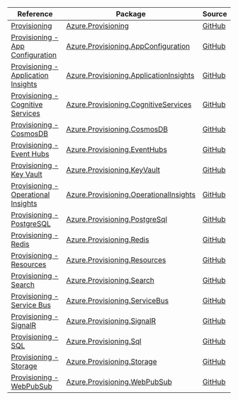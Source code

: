 | Reference | Package | Source |
|---|---|---|
|[Provisioning](provisioning-readme.md)|[Azure.Provisioning](https://www.nuget.org/packages/Azure.Provisioning)|[GitHub](https://github.com/Azure/azure-sdk-for-net/blob/main/sdk/provisioning/Azure.Provisioning)|
|[Provisioning - App Configuration](provisioning.appconfiguration-readme.md)|[Azure.Provisioning.AppConfiguration](https://www.nuget.org/packages/Azure.Provisioning.AppConfiguration)|[GitHub](https://github.com/Azure/azure-sdk-for-net/blob/main/sdk/provisioning/Azure.Provisioning.AppConfiguration)|
|[Provisioning - Application Insights](provisioning.applicationinsights-readme.md)|[Azure.Provisioning.ApplicationInsights](https://www.nuget.org/packages/Azure.Provisioning.ApplicationInsights)|[GitHub](https://github.com/Azure/azure-sdk-for-net/blob/main/sdk/provisioning/Azure.Provisioning.ApplicationInsights)|
|[Provisioning - Cognitive Services](provisioning.cognitiveservices-readme.md)|[Azure.Provisioning.CognitiveServices](https://www.nuget.org/packages/Azure.Provisioning.CognitiveServices)|[GitHub](https://github.com/Azure/azure-sdk-for-net/blob/main/sdk/provisioning/Azure.Provisioning.CognitiveServices)|
|[Provisioning - CosmosDB](provisioning.cosmosdb-readme.md)|[Azure.Provisioning.CosmosDB](https://www.nuget.org/packages/Azure.Provisioning.CosmosDB)|[GitHub](https://github.com/Azure/azure-sdk-for-net/blob/main/sdk/provisioning/Azure.Provisioning.CosmosDB)|
|[Provisioning - Event Hubs](provisioning.eventhubs-readme.md)|[Azure.Provisioning.EventHubs](https://www.nuget.org/packages/Azure.Provisioning.EventHubs)|[GitHub](https://github.com/Azure/azure-sdk-for-net/blob/main/sdk/provisioning/Azure.Provisioning.EventHubs)|
|[Provisioning - Key Vault](provisioning.keyvault-readme.md)|[Azure.Provisioning.KeyVault](https://www.nuget.org/packages/Azure.Provisioning.KeyVault)|[GitHub](https://github.com/Azure/azure-sdk-for-net/blob/main/sdk/provisioning/Azure.Provisioning.KeyVault)|
|[Provisioning - Operational Insights](provisioning.operationalinsights-readme.md)|[Azure.Provisioning.OperationalInsights](https://www.nuget.org/packages/Azure.Provisioning.OperationalInsights)|[GitHub](https://github.com/Azure/azure-sdk-for-net/blob/main/sdk/provisioning/Azure.Provisioning.OperationalInsights)|
|[Provisioning - PostgreSQL](provisioning.postgresql-readme.md)|[Azure.Provisioning.PostgreSql](https://www.nuget.org/packages/Azure.Provisioning.PostgreSql)|[GitHub](https://github.com/Azure/azure-sdk-for-net/blob/main/sdk/provisioning/Azure.Provisioning.PostgreSql)|
|[Provisioning - Redis](provisioning.redis-readme.md)|[Azure.Provisioning.Redis](https://www.nuget.org/packages/Azure.Provisioning.Redis)|[GitHub](https://github.com/Azure/azure-sdk-for-net/blob/main/sdk/provisioning/Azure.Provisioning.Redis)|
|[Provisioning - Resources](provisioning.resources-readme.md)|[Azure.Provisioning.Resources](https://www.nuget.org/packages/Azure.Provisioning.Resources)|[GitHub](https://github.com/Azure/azure-sdk-for-net/blob/main/sdk/provisioning/Azure.Provisioning.Resources)|
|[Provisioning - Search](provisioning.search-readme.md)|[Azure.Provisioning.Search](https://www.nuget.org/packages/Azure.Provisioning.Search)|[GitHub](https://github.com/Azure/azure-sdk-for-net/blob/main/sdk/provisioning/Azure.Provisioning.Search)|
|[Provisioning - Service Bus](provisioning.servicebus-readme.md)|[Azure.Provisioning.ServiceBus](https://www.nuget.org/packages/Azure.Provisioning.ServiceBus)|[GitHub](https://github.com/Azure/azure-sdk-for-net/blob/main/sdk/provisioning/Azure.Provisioning.ServiceBus)|
|[Provisioning - SignalR](provisioning.signalr-readme.md)|[Azure.Provisioning.SignalR](https://www.nuget.org/packages/Azure.Provisioning.SignalR)|[GitHub](https://github.com/Azure/azure-sdk-for-net/blob/main/sdk/provisioning/Azure.Provisioning.SignalR)|
|[Provisioning - SQL](provisioning.sql-readme.md)|[Azure.Provisioning.Sql](https://www.nuget.org/packages/Azure.Provisioning.Sql)|[GitHub](https://github.com/Azure/azure-sdk-for-net/blob/main/sdk/provisioning/Azure.Provisioning.Sql)|
|[Provisioning - Storage](provisioning.storage-readme.md)|[Azure.Provisioning.Storage](https://www.nuget.org/packages/Azure.Provisioning.Storage)|[GitHub](https://github.com/Azure/azure-sdk-for-net/blob/main/sdk/provisioning/Azure.Provisioning.Storage)|
|[Provisioning - WebPubSub](provisioning.webpubsub-readme.md)|[Azure.Provisioning.WebPubSub](https://www.nuget.org/packages/Azure.Provisioning.WebPubSub)|[GitHub](https://github.com/Azure/azure-sdk-for-net/blob/main/sdk/provisioning/Azure.Provisioning.WebPubSub)|
